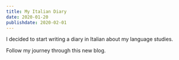 ```yaml
---
title: My Italian Diary
date: 2020-01-20
publishdate: 2020-02-01
---
```


I decided to start writing a diary in Italian about my language studies.

Follow my journey through this new blog.